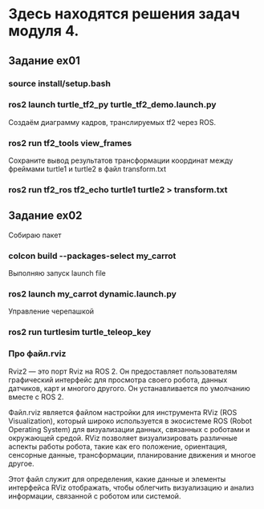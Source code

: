 # Здесь находятся решения задач модуля 4.

## Задание ex01
### source install/setup.bash
### ros2 launch turtle_tf2_py turtle_tf2_demo.launch.py

Создаём диаграмму кадров, транслируемых tf2 через ROS.
### ros2 run tf2_tools view_frames

Сохраните вывод результатов трансформации координат между фреймами turtle1 и turtle2 в файл transform.txt 
### ros2 run tf2_ros tf2_echo turtle1 turtle2 > transform.txt

## Задание ex02
Собираю пакет
### colcon build --packages-select my_carrot

Выполняю запуск launch file
### ros2 launch my_carrot dynamic.launch.py

Управление черепашкой
### ros2 run turtlesim turtle_teleop_key

### Про файл.rviz

Rviz2 — это порт Rviz на ROS 2. Он предоставляет пользователям графический интерфейс для просмотра своего робота, данных датчиков, карт и многого другого. Он устанавливается по умолчанию вместе с ROS 2.

Файл.rviz является файлом настройки для инструмента RViz (ROS Visualization), который широко используется в экосистеме ROS (Robot Operating System) для визуализации данных, связанных с роботами и окружающей средой. RViz позволяет визуализировать различные аспекты работы робота, такие как его положение, ориентация, сенсорные данные, трансформации, планирование движения и многое другое.

Этот файл служит для определения, какие данные и элементы интерфейса RViz отображать, чтобы облегчить визуализацию и анализ информации, связанной с роботом или системой.
